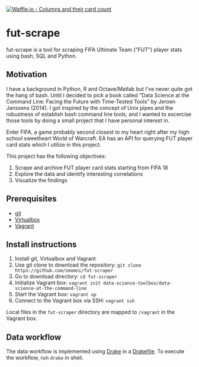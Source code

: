 [![Waffle.io - Columns and their card count](https://badge.waffle.io/smomni/fut-scrape.svg?columns=all)](https://waffle.io/smomni/fut-scrape)

# fut-scrape

fut-scrape is a tool for scraping FIFA Ultimate Team ("FUT") player stats using bash, SQL and Python.
## Motivation

I have a background in Python, R and Octave/Matlab but I've never quite got the hang of bash. Until I decided to pick a book called "Data Science at the Command Line: Facing the Future with Time-Tested Tools" by Jeroen Janssens (2014). I got inspired by the concept of Unix pipes and the robustness of establish bash command line tools, and I wanted to excercise those tools by doing a small project that I have personal interest in.

Enter FIFA, a game probably second closest to my heart right after my high school sweetheart World of Warcraft. EA has an API for querying FUT player card stats which I utilize in this project. 

This project has the following objectives:

1. Scrape and archive FUT player card stats starting from FIFA 18
2. Explore the data and identify interesting correlations
3. Visualize the findings


## Prerequisites

* [git](https://git-scm.com/downloads)
* [Virtualbox](https://www.virtualbox.org/wiki/Downloads)
* [Vagrant](https://www.vagrantup.com/downloads.html)

## Install instructions

1. Install git, Virtualbox and Vagrant
2. Use git clone to download the repository: `git clone https://github.com/smomni/fut-scraper`
3. Go to download directory: `cd fut-scraper`
4. Initialize Vagrant box: `vagrant init data-science-toolbox/data-science-at-the-command-line`
5. Start the Vagrant box: `vagrant up`
6. Connect to the Vagrant box via SSH: `vagrant ssh`

Local files in the `fut-scraper` directory are mapped to `/vagrant` in the Vagrant box.

## Data workflow

The data workflow is implemented using [Drake](https://github.com/Factual/drake) in a [Drakefile](Drakefile). To execute the workflow, run `drake` in shell.
